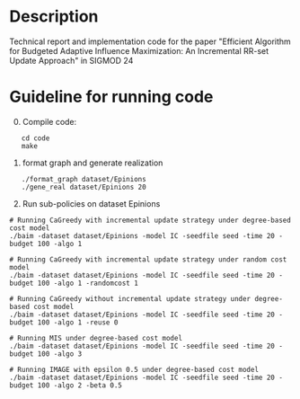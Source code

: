 # Description
Technical report and implementation code for the paper "Efficient Algorithm for Budgeted Adaptive Influence
Maximization: An Incremental RR-set Update Approach" in SIGMOD 24

# Guideline for running code
0. Compile code: 
```
   cd code
   make
```

1.  format graph and generate realization
```
   ./format_graph dataset/Epinions
   ./gene_real dataset/Epinions 20
```


2. Run sub-policies on dataset Epinions
```shell
# Running CaGreedy with incremental update strategy under degree-based cost model
./baim -dataset dataset/Epinions -model IC -seedfile seed -time 20 -budget 100 -algo 1

# Running CaGreedy with incremental update strategy under random cost model
./baim -dataset dataset/Epinions -model IC -seedfile seed -time 20 -budget 100 -algo 1 -randomcost 1

# Running CaGreedy without incremental update strategy under degree-based cost model
./baim -dataset dataset/Epinions -model IC -seedfile seed -time 20 -budget 100 -algo 1 -reuse 0

# Running MIS under degree-based cost model
./baim -dataset dataset/Epinions -model IC -seedfile seed -time 20 -budget 100 -algo 3

# Running IMAGE with epsilon 0.5 under degree-based cost model
./baim -dataset dataset/Epinions -model IC -seedfile seed -time 20 -budget 100 -algo 2 -beta 0.5
```
